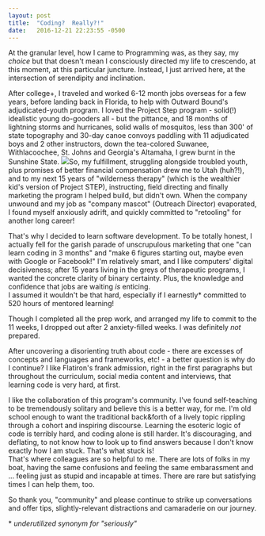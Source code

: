 ```yaml
---
layout: post
title:  "Coding?  Really?!"
date:   2016-12-21 22:23:55 -0500
---
```



At the granular level, how I came to Programming was, as they say, my *choice* but that doesn't mean I consciously directed my life to crescendo, at this moment, at this particular juncture.  Instead, I just arrived here, at the intersection of serendipity and inclination.

After college+, I traveled and worked 6-12 month jobs overseas for a few years, before landing back in Florida, to help with Outward Bound's adjudicated-youth program.  I loved the Project Step program - solid(!) idealistic young do-gooders all - but the pittance, and 18 months of lightning storms and hurricanes, solid walls of mosquitos, less than 300' of state topography and 30-day canoe convoys paddling with 11 adjudicated boys and 2 other instructors, down the tea-colored Suwanee, Withlacoochee, St. Johns and Georgia's Altamaha, I grew burnt in the Sunshine State. ![](http://i.imgur.com/K25jXue.jpg)So, my fulfillment, struggling alongside troubled youth, plus promises of better financial compensation drew me to Utah (huh?!), and to my next 15 years of "wilderness therapy" (which is the wealthier kid's version of Project STEP), instructing, field directing and finally marketing the program I helped build, but didn't own.  When the company unwound and my job as "company mascot" (Outreach Director) evaporated, I found myself anxiously adrift, and quickly committed to "retooling" for another long career!

That's why I decided to learn software development.  To be totally honest, I actually fell for the garish parade of unscrupulous marketing that one "can learn coding in 3 months" and "make 6 figures starting out, maybe even with Google or Facebook!"  I'm relatively smart, and I like computers' digital decisiveness; after 15 years living in the greys of therapeutic programs, I wanted the concrete clarity of binary certainty. Plus, the knowledge and confidence that jobs are waiting *is* enticing.  
I assumed it wouldn't be that hard, especially if I earnestly\* committed to 520 hours of mentored learning!

Though I completed all the prep work, and arranged my life to commit to the 11 weeks, I dropped out after 2 anxiety-filled weeks.  I was definitely *not* prepared.

After uncovering a disorienting truth about code - there are excesses of concepts and languages and frameworks, etc! - a better question is why do I continue?
I like Flatiron's frank admission, right in the first paragraphs but throughout the curriculum, social media content and interviews, that learning code is very hard, at first.

I like the collaboration of this program's community.  I've found self-teaching to be tremendously solitary and believe this is a better way, for me.  I'm old school enough to want the traditional back&forth of a lively topic rippling through a cohort and inspiring discourse.  Learning the esoteric logic of code is terribly hard, and coding alone is still harder.  It's discouraging, and deflating, to not know how to look up to find answers because I don't know exactly how I am stuck. That's what stuck is!  
That's where colleagues are so helpful to me.  There are lots of folks in my boat, having the same confusions and feeling the same embarassment and ... feeling just as stupid and incapable at times.  There are rare but satisfying times I can help them, too.

So thank you, "community" and please continue to strike up conversations and offer tips, slightly-relevant distractions and camaraderie on our journey.


\* *underutilized synonym for "seriously"*

